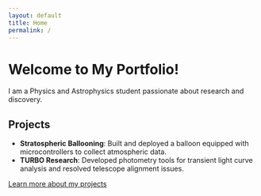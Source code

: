 ```yaml
---
layout: default
title: Home
permalink: /
---
```


# Welcome to My Portfolio!

I am a Physics and Astrophysics student passionate about research and discovery.

## Projects

- **Stratospheric Ballooning**: Built and deployed a balloon equipped with microcontrollers to collect atmospheric data.
- **TURBO Research**: Developed photometry tools for transient light curve analysis and resolved telescope alignment issues.

[Learn more about my projects](projects.md)



